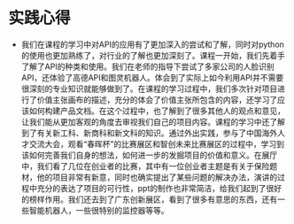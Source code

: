 # 实践心得
- 我们在课程的学习中对API的应用有了更加深入的尝试和了解，同时对python的使用也更加熟练了，对行业的了解也更加深刻了。课程一开始，我们先着手了解了API的种类和使用。我们在老师的指导下尝试了多家公司的人脸识别API，还体验了高德API和图灵机器人。体会到了实际上如今利用API并不需要很深刻的专业知识就能够做到了。在课程的学习过程中，我们多次针对项目进行了价值主张画布的描述，充分的体会了价值主张所包含的内容，还学习了应该如何构建产品文档。在这个过程中，也了解到了很多其他人的观点和意见，让我们能从更加客观的角度去审视我们自己的项目内容。课程的学习中还了解到了有关新工科、新商科和新文科的知识。通过外出实践，参与了中国海外人才交流大会，观看“春晖杯”的比赛展区和智创未来比赛展区的过程中，学习到该如何完善我们自身的想法，如何进一步的发掘项目的价值和意义。在展厅中，我们看了几位在创业者的比赛，其中有一位创业者主题是有关于保险题材，他的项目非常有新意，同时也确实提出了某些问题的解决办法，演讲的过程中充分的表达了项目的可行性，ppt的制作也非常简洁，给我们起到了很好的榜样作用。我们还去到了广东创新展区，看到了很多有意思的东西，还有一些智能机器人，一些很特别的监控器等等。
